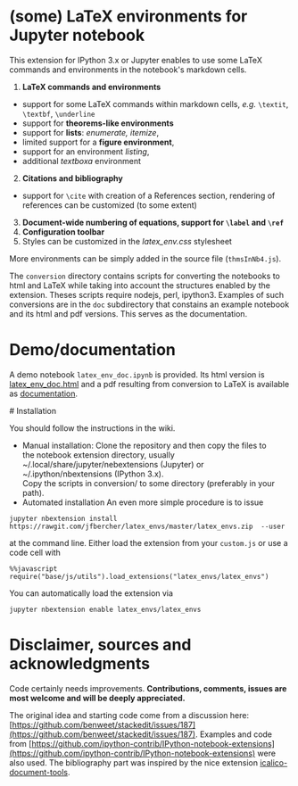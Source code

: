 # (some) LaTeX environments for Jupyter notebook

This extension for IPython 3.x or Jupyter enables to use some LaTeX commands and environments in the notebook's markdown cells. 

1. **LaTeX commands and environments**
 - support for some LaTeX commands within markdown cells, *e.g.* `\textit`, `\textbf`, `\underline`
 -  support for **theorems-like environments**
 -  support for **lists**: *enumerate, itemize*,  
 -  limited support for a **figure environment**,
 -  support for an environment *listing*,
 -  additional *textboxa* environment
2. **Citations and bibliography**
 -  support for `\cite` with creation of a References section, rendering of references can be customized (to some extent)
3. **Document-wide numbering of equations, support for `\label` and `\ref`**
4. **Configuration toolbar**
5. Styles can be customized in the *latex\_env.css* stylesheet

More environments can be simply added in the source file (`thmsInNb4.js`). 

The `conversion` directory contains scripts for converting the notebooks to html and LaTeX while taking into account the structures 
enabled by the extension. Theses scripts require nodejs, perl, ipython3. Examples of such conversions are in the `doc` subdirectory that constains an example notebook and its html and pdf versions. This serves as the documentation.


# Demo/documentation 

A demo notebook `latex_env_doc.ipynb` is provided. Its html version is [latex_env_doc.html](https://rawgit.com/jfbercher/latex_envs/master/doc/latex_env_doc.html) and a pdf resulting 
from conversion to LaTeX is available as [documentation](https://rawgit.com/jfbercher/latex_envs/master/doc/latex_env_doc.html). 


# Installation

You should follow the instructions in the wiki. 
- Manual installation: Clone the repository and then copy the files to  
the notebook extension directory, usually ~/.local/share/jupyter/nebextensions (Jupyter) or ~/.ipython/nbextensions (IPython 3.x).   
Copy the scripts in conversion/ to some directory (preferably in your path).
- Automated installation
An even more simple procedure is to issue
```
jupyter nbextension install https://rawgit.com/jfbercher/latex_envs/master/latex_envs.zip  --user

```
at the command line.
Either load the extension from your `custom.js` or use a code cell with

	%%javascript
	require("base/js/utils").load_extensions("latex_envs/latex_envs")

You can automatically load the extension via

	jupyter nbextension enable latex_envs/latex_envs	

# Disclaimer, sources and acknowledgments

Code certainly needs improvements. **Contributions, comments, issues are most welcome and will be deeply appreciated.**

The original idea and starting code come from a discussion here: [https://github.com/benweet/stackedit/issues/187](https://github.com/benweet/stackedit/issues/187). Examples and code from [https://github.com/ipython-contrib/IPython-notebook-extensions](https://github.com/ipython-contrib/IPython-notebook-extensions) were also used. The bibliography part was inspired by the nice extension  [icalico-document-tools](https://bitbucket.org/ipre/calico/downloads/).





